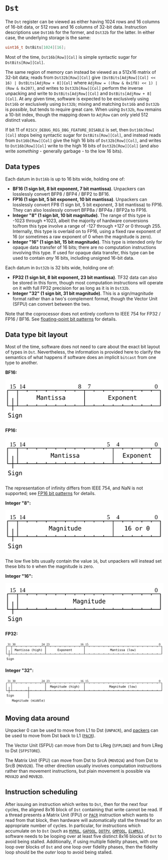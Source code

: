 # `Dst`

The `Dst` register can be viewed as either having 1024 rows and 16 columns of 16-bit data, or 512 rows and 16 columns of 32-bit data. Instruction descriptions use `Dst16b` for the former, and `Dst32b` for the latter. In either case, the underlying storage is the same:

```c
uint16_t DstBits[1024][16];
```

Most of the time, `Dst16b[Row][Col]` is simple syntactic sugar for `DstBits[Row][Col]`.

The same region of memory can instead be viewed as a 512x16 matrix of 32-bit data; reads from `Dst32b[Row][Col]` give `(DstBits[AdjRow][Col] << 16) | DstBits[AdjRow + 8][Col]` where `AdjRow = ((Row & 0x1f8) << 1) | (Row & 0x207)`, and writes to `Dst32b[Row][Col]` perform the inverse unpacking and write to `DstBits[AdjRow][Col]` and `DstBits[AdjRow + 8][Col]`. At any given time, software is expected to be exclusively using `Dst16b` or exclusively using `Dst32b`; mixing and matching `Dst16b` and `Dst32b` is _possible_, but tends to require great care. When using `Dst32b`, `Row` remains a 10-bit index, though the mapping down to `AdjRow` can only yield 512 distinct values.

If bit 11 of `RISCV_DEBUG_REG_DBG_FEATURE_DISABLE` is set, then `Dst16b[Row][Col]` stops being syntactic sugar for `DstBits[Row][Col]`, and instead reads from `Dst16b[Row][Col]` give the high 16 bits of `Dst32b[Row][Col]`, and writes to `Dst16b[Row][Col]` write to the high 16 bits of `Dst32b[Row][Col]` (and also write _something_ - generally garbage - to the low 16 bits).

## Data types

Each datum in `Dst16b` is up to 16 bits wide, holding one of:
* **BF16 (1 sign bit, 8 bit exponent, 7 bit mantissa)**. Unpackers can losslessly convert BFP8 / BFP4 / BFP2 to BF16.
* **FP16 (1 sign bit, 5 bit exponent, 10 bit mantissa)**. Unpackers can losslessly convert FP8 (1 sign bit, 5 bit exponent, 3 bit mantissa) to FP16. They can also losslessly convert BFP8a / BFP4a / BFP2a to FP16.
* **Integer "8" (1 sign bit, 10 bit magnitude)**. The range of this type is -1023 through +1023, albeit the majority of hardware conversions to/from this type involve a range of -127 through +127 or 0 through 255. Internally, this type is overlaid on to FP16, using a fixed raw exponent of 16 (or sometimes a raw exponent of 0 when the magnitude is zero).
* **Integer "16" (1 sign bit, 15 bit magnitude)**. This type is intended only for opaque data transfer of 16 bits; there are no computation instructions involving this type. If used for opaque data transfer, this type can be used to contain _any_ 16 bits, including unsigned 16-bit data.

Each datum in `Dst32b` is 32 bits wide, holding one of:
* **FP32 (1 sign bit, 8 bit exponent, 23 bit mantissa)**. TF32 data can also be stored in this form, though most computation instructions will operate on it with full FP32 precision for as long as it is in `Dst32b`.
* **Integer "32" (1 sign bit, 31 bit magnitude)**. This is a sign/magnitude format rather than a two's complement format, though the Vector Unit (SFPU) can convert between the two.

Note that the coprocessor does not entirely conform to IEEE 754 for FP32 / FP16 / BF16. See [floating-point bit patterns](FloatBitPatterns.md) for details.

## Data type bit layout

Most of the time, software does not need to care about the exact bit layout of types in `Dst`. Nevertheless, the information is provided here to clarify the semantics of what happens if software does an implicit `bitcast` from one type to another.

**BF16:**

![](../../../Diagrams/Out/Bits32_Dst16_BF16.svg)

**FP16:**

![](../../../Diagrams/Out/Bits32_Dst16_FP16.svg)

The representation of infinity differs from IEEE 754, and NaN is not supported; see [FP16 bit patterns](FloatBitPatterns.md#fp16) for details.

**Integer "8":**

![](../../../Diagrams/Out/Bits32_Dst16_INT8.svg)

The low five bits usually contain the value `16`, but unpackers will instead set these bits to `0` when the magnitude is zero.

**Integer "16":**

![](../../../Diagrams/Out/Bits32_Dst16_INT16.svg)

**FP32:**

![](../../../Diagrams/Out/Bits32_Dst32_FP32.svg)

**Integer "32":**

![](../../../Diagrams/Out/Bits32_Dst32_INT32.svg)

## Moving data around

Unpacker 0 can be used to move from L1 to Dst (`UNPACR`), and [packers](Packers/README.md) can be used to move from Dst back to L1 ([`PACR`](PACR.md)).

The Vector Unit (SFPU) can move from Dst to LReg (`SFPLOAD`) and from LReg to Dst (`SFPSTORE`).

The Matrix Unit (FPU) can move from Dst to SrcA (`MOVD2A`) and from Dst to SrcB (`MOVD2B`). The other direction usually involves computation instructions rather than movement instructions, but plain movement is possible via `MOVA2D` and `MOVB2D`.

## Instruction scheduling

After issuing an instruction which writes to `Dst`, then for the next four cycles, the aligned 8x16 block of `Dst` containing that write cannot be read. If a thread presents a Matrix Unit (FPU) or [`PACR`](PACR.md) instruction which wants to read from that block, then hardware will automatically stall the thread for an appropriate number of cycles. In particular, for instructions which accumulate on to `Dst` (such as [`MVMUL`](MVMUL.md), [`GAPOOL`](GAPOOL.md), [`DOTPV`](DOTPV.md), [`GMPOOL`](GMPOOL.md), [`ELWMUL`](ELWMUL.md)), software needs to be looping over at least five distinct 8x16 blocks of `Dst` to avoid being stalled. Additionally, if using multiple fidelity phases, with one loop over blocks of `Dst` and one loop over fidelity phases, then the fidelity loop should be the _outer_ loop to avoid being stalled.
